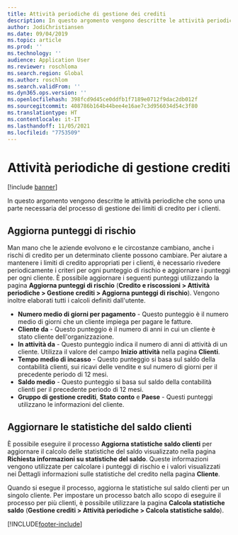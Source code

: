 ```yaml
---
title: Attività periodiche di gestione dei crediti
description: In questo argomento vengono descritte le attività periodiche che sono una parte necessaria del processo di gestione dei limiti di credito per i clienti.
author: JodiChristiansen
ms.date: 09/04/2019
ms.topic: article
ms.prod: ''
ms.technology: ''
audience: Application User
ms.reviewer: roschloma
ms.search.region: Global
ms.author: roschlom
ms.search.validFrom: ''
ms.dyn365.ops.version: ''
ms.openlocfilehash: 398fcd9d45ce0ddfb1f7189e0712f9dac2db012f
ms.sourcegitcommit: 408786b164b44bee4e16ae7c3d956034d54c3f80
ms.translationtype: HT
ms.contentlocale: it-IT
ms.lasthandoff: 11/05/2021
ms.locfileid: "7753509"
---
```

# <a name="periodic-credit-management-tasks"></a>Attività periodiche di gestione crediti

[!include [banner](../includes/banner.md)]

In questo argomento vengono descritte le attività periodiche che sono una parte necessaria del processo di gestione dei limiti di credito per i clienti.

## <a name="update-risk-scores"></a>Aggiorna punteggi di rischio

Man mano che le aziende evolvono e le circostanze cambiano, anche i rischi di credito per un determinato cliente possono cambiare. Per aiutare a mantenere i limiti di credito appropriati per i clienti, è necessario rivedere periodicamente i criteri per ogni punteggio di rischio e aggiornare i punteggi per ogni cliente. È possibile aggiornare i seguenti punteggi utilizzando la pagina **Aggiorna punteggi di rischio** (**Credito e riscossioni \> Attività periodiche \> Gestione crediti \> Aggiorna punteggi di rischio**). Vengono inoltre elaborati tutti i calcoli definiti dall'utente.

- **Numero medio di giorni per pagamento** - Questo punteggio è il numero medio di giorni che un cliente impiega per pagare le fatture.
- **Cliente da** - Questo punteggio è il numero di anni in cui un cliente è stato cliente dell'organizzazione.
- **In attività da** - Questo punteggio indica il numero di anni di attività di un cliente. Utilizza il valore del campo **Inizio attività** nella pagina **Clienti**.
- **Tempo medio di incasso** - Questo punteggio si basa sul saldo della contabilità clienti, sui ricavi delle vendite e sul numero di giorni per il precedente periodo di 12 mesi.
- **Saldo medio** - Questo punteggio si basa sul saldo della contabilità clienti per il precedente periodo di 12 mesi.
- **Gruppo di gestione crediti**, **Stato conto** e **Paese** - Questi punteggi utilizzano le informazioni del cliente.

## <a name="update-customer-balance-statistics"></a>Aggiornare le statistiche del saldo clienti

È possibile eseguire il processo **Aggiorna statistiche saldo clienti** per aggiornare il calcolo delle statistiche del saldo visualizzato nella pagina **Richiesta informazioni su statistiche del saldo**. Queste informazioni vengono utilizzate per calcolare i punteggi di rischio e i valori visualizzati nei Dettagli informazioni sulle statistiche del credito nella pagina **Cliente**.

Quando si esegue il processo, aggiorna le statistiche sul saldo clienti per un singolo cliente. Per impostare un processo batch allo scopo di eseguire il processo per più clienti, è possibile utilizzare la pagina **Calcola statistiche saldo** (**Gestione crediti \> Attività periodiche \> Calcola statistiche saldo**).


[!INCLUDE[footer-include](../../includes/footer-banner.md)]
